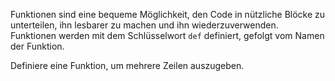 Funktionen sind eine bequeme
Möglichkeit, den Code in
nützliche Blöcke zu unterteilen,
ihn lesbarer zu machen und ihn
wiederzuverwenden.
Funktionen werden mit dem
Schlüsselwort `def` definiert,
gefolgt vom Namen der Funktion.

Definiere eine Funktion,
um mehrere Zeilen auszugeben.
